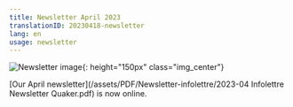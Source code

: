 ```yaml
---
title: Newsletter April 2023
translationID: 20230418-newsletter
lang: en
usage: newsletter
---
```

![Newsletter image](/assets/images/email-icon.avif){: height="150px" class="img_center"}

[Our April newsletter](/assets/PDF/Newsletter-infolettre/2023-04 Infolettre Newsletter Quaker.pdf) is now online.

